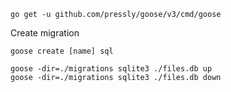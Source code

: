 ```
go get -u github.com/pressly/goose/v3/cmd/goose
```

Create migration
```
goose create [name] sql
```
```
goose -dir=./migrations sqlite3 ./files.db up
goose -dir=./migrations sqlite3 ./files.db down
```
